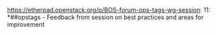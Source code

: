 https://etherpad.openstack.org/p/BOS-forum-ops-tags-wg-session: 11: *##opstags - Feedback from session on best practices and areas for improvement
